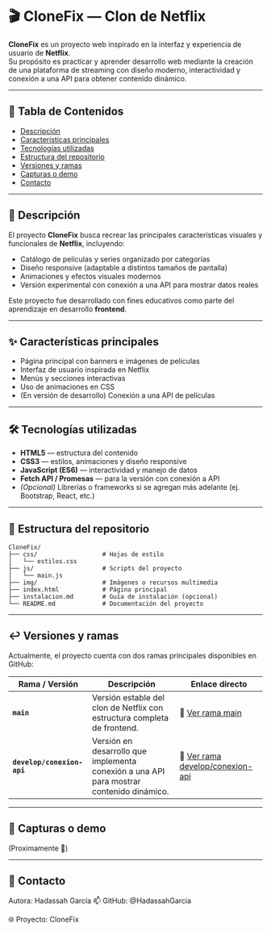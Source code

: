 # 🎬 CloneFix — Clon de Netflix

**CloneFix** es un proyecto web inspirado en la interfaz y experiencia de usuario de **Netflix**.  
Su propósito es practicar y aprender desarrollo web mediante la creación de una plataforma de streaming con diseño moderno, interactividad y conexión a una API para obtener contenido dinámico.

---

## 🧾 Tabla de Contenidos

- [Descripción](#descripción)
- [Características principales](#características-principales)
- [Tecnologías utilizadas](#tecnologías-utilizadas)
- [Estructura del repositorio](#estructura-del-repositorio)
- [Versiones y ramas](#versiones-y-ramas)
- [Capturas o demo](#capturas-o-demo)
- [Contacto](#contacto)

---

## 🎥 Descripción

El proyecto **CloneFix** busca recrear las principales características visuales y funcionales de **Netflix**, incluyendo:

- Catálogo de películas y series organizado por categorías  
- Diseño responsive (adaptable a distintos tamaños de pantalla)  
- Animaciones y efectos visuales modernos  
- Versión experimental con conexión a una API para mostrar datos reales  

Este proyecto fue desarrollado con fines educativos como parte del aprendizaje en desarrollo **frontend**.

---

## ✨ Características principales

- Página principal con banners e imágenes de películas  
- Interfaz de usuario inspirada en Netflix  
- Menús y secciones interactivas  
- Uso de animaciones en CSS  
- (En versión de desarrollo) Conexión a una API de películas

---

## 🛠️ Tecnologías utilizadas

- **HTML5** — estructura del contenido  
- **CSS3** — estilos, animaciones y diseño responsive  
- **JavaScript (ES6)** — interactividad y manejo de datos  
- **Fetch API / Promesas** — para la versión con conexión a API  
- *(Opcional)* Librerías o frameworks si se agregan más adelante (ej. Bootstrap, React, etc.)

---

## 🧩 Estructura del repositorio

```text
CloneFix/
├── css/                  # Hojas de estilo
│   └── estilos.css
├── js/                   # Scripts del proyecto
│   └── main.js
├── img/                  # Imágenes o recursos multimedia
├── index.html            # Página principal
├── instalacion.md        # Guía de instalación (opcional)
└── README.md             # Documentación del proyecto
```

---
## ↩️ Versiones y ramas

Actualmente, el proyecto cuenta con dos ramas principales disponibles en GitHub:

| Rama / Versión             | Descripción                                                                              | Enlace directo                                                                                           |
| -------------------------- | ---------------------------------------------------------------------------------------- | -------------------------------------------------------------------------------------------------------- |
| **`main`**                 | Versión estable del clon de Netflix con estructura completa de frontend.                 | 🔗 [Ver rama main](https://github.com/HadassahGarcia/CloneFix/tree/main)                                 |
| **`develop/conexion-api`** | Versión en desarrollo que implementa conexión a una API para mostrar contenido dinámico. | 🔗 [Ver rama develop/conexion-api](https://github.com/HadassahGarcia/CloneFix/tree/develop/conexion-api) |

---
## 📸 Capturas o demo
 
 (Proximamente 🚧)

---
## 💬 Contacto

Autora: Hadassah García
📫 GitHub: @HadassahGarcia

🌐 Proyecto: CloneFix